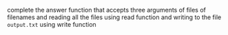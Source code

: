 complete the answer function that accepts three arguments of files of filenames and reading all the files using read function and writing to the file `output.txt` using write function